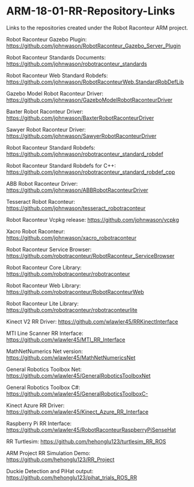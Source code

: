 # ARM-18-01-RR-Repository-Links
Links to the repositories created under the Robot Raconteur ARM project.

Robot Raconteur Gazebo Plugin: https://github.com/johnwason/RobotRaconteur_Gazebo_Server_Plugin

Robot Raconteur Standards Documents: https://github.com/johnwason/robotraconteur_standards

Robot Raconteur Web Standard Robdefs: https://github.com/johnwason/RobotRaconteurWeb.StandardRobDefLib

Gazebo Model Robot Raconteur Driver: https://github.com/johnwason/GazeboModelRobotRaconteurDriver

Baxter Robot Raconteur Driver: https://github.com/johnwason/BaxterRobotRaconteurDriver

Sawyer Robot Raconteur Driver: https://github.com/johnwason/SawyerRobotRaconteurDriver

Robot Raconteur Standard Robdefs: https://github.com/johnwason/robotraconteur_standard_robdef

Robot Raconteur Standard Robdefs for C++: https://github.com/johnwason/robotraconteur_standard_robdef_cpp

ABB Robot Raconteur Driver: https://github.com/johnwason/ABBRobotRaconteurDriver

Tesseract Robot Raconteur: https://github.com/johnwason/tesseract_robotraconteur

Robot Raconteur Vcpkg release: https://github.com/johnwason/vcpkg

Xacro Robot Raconteur: https://github.com/johnwason/xacro_robotraconteur

Robot Raconteur Service Browser: https://github.com/robotraconteur/RobotRaconteur_ServiceBrowser

Robot Raconteur Core Library: https://github.com/robotraconteur/robotraconteur

Robot Raconteur Web Library: https://github.com/robotraconteur/RobotRaconteurWeb

Robot Raconteur Lite Library: https://github.com/robotraconteur/robotraconteurlite

Kinect V2 RR Driver: https://github.com/wlawler45/RRKinectInterface

MTI Line Scanner RR Interface: https://github.com/wlawler45/MTI_RR_Interface

MathNetNumerics Net version: https://github.com/wlawler45/MathNetNumericsNet

General Robotics Toolbox Net: https://github.com/wlawler45/GeneralRoboticsToolboxNet

General Robotics Toolbox C#: https://github.com/wlawler45/GeneralRoboticsToolboxC-

Kinect Azure RR Driver: https://github.com/wlawler45/Kinect_Azure_RR_Interface

Raspberry Pi RR Interface: https://github.com/wlawler45/RobotRaconteurRaspberryPiSenseHat

RR Turtlesim: https://github.com/hehonglu123/turtlesim_RR_ROS

ARM Project RR Simulation Demo: https://github.com/hehonglu123/RR_Project

Duckie Detection and PiHat output: https://github.com/hehonglu123/pihat_trials_ROS_RR
